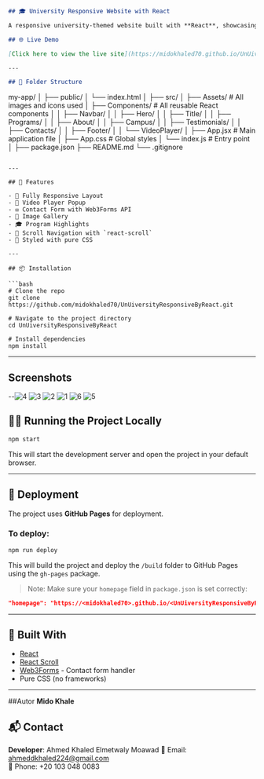 
```markdown
## 🎓 University Responsive Website with React

A responsive university-themed website built with **React**, showcasing various sections such as Programs, About, Campus Gallery, Testimonials, and Contact Form. This project is fully styled and responsive for desktop and mobile screens.

## 🌐 Live Demo

[Click here to view the live site](https://midokhaled70.github.io/UnUiversityResponsiveByReact)

---

## 📁 Folder Structure

```
my-app/
│
├── public/
│   └── index.html
│
├── src/
│   ├── Assets/              # All images and icons used
│   ├── Components/          # All reusable React components
│   │   ├── Navbar/
│   │   ├── Hero/
│   │   ├── Title/
│   │   ├── Programs/
│   │   ├── About/
│   │   ├── Campus/
│   │   ├── Testimonials/
│   │   ├── Contacts/
│   │   ├── Footer/
│   │   └── VideoPlayer/
│   ├── App.jsx              # Main application file
│   ├── App.css              # Global styles
│   └── index.js             # Entry point
│
├── package.json
├── README.md
└── .gitignore
```

---

## 🚀 Features

- 📱 Fully Responsive Layout
- 🎥 Video Player Popup
- ✉️ Contact Form with Web3Forms API
- 📸 Image Gallery
- 🎓 Program Highlights
- 📌 Scroll Navigation with `react-scroll`
- 📄 Styled with pure CSS

---

## 📦 Installation

```bash
# Clone the repo
git clone https://github.com/midokhaled70/UnUiversityResponsiveByReact.git

# Navigate to the project directory
cd UnUiversityResponsiveByReact

# Install dependencies
npm install
```

---
## Screenshots
--![4](https://github.com/user-attachments/assets/e184102b-eded-4d07-91f9-0c582951f174)
![3](https://github.com/user-attachments/assets/98fc8200-d89e-4fbb-b3f1-fb0090a5e349)
![2](https://github.com/user-attachments/assets/8420e8c8-d11a-48c4-b247-a316f4361447)
![1](https://github.com/user-attachments/assets/f73c4fcc-8aa9-4c55-8e8f-135f9ef40a67)
![6](https://github.com/user-attachments/assets/ee25ad5e-c897-46ad-9daa-097d0e0583c3)
![5](https://github.com/user-attachments/assets/7e945cbe-2065-4d36-8a87-1181c864099e)

## 🧑‍💻 Running the Project Locally

```bash
npm start
```

This will start the development server and open the project in your default browser.

---

## 🔄 Deployment

The project uses **GitHub Pages** for deployment.

### To deploy:

```bash
npm run deploy
```

This will build the project and deploy the `/build` folder to GitHub Pages using the `gh-pages` package.

> Note: Make sure your `homepage` field in `package.json` is set correctly:
```json
"homepage": "https://<midokhaled70>.github.io/<UnUiversityResponsiveByReact>"
```

---

## 🔧 Built With

- [React](https://reactjs.org/)
- [React Scroll](https://www.npmjs.com/package/react-scroll)
- [Web3Forms](https://web3forms.com/) - Contact form handler
- Pure CSS (no frameworks)

---
##Autor
**Mido Khale**
## 📬 Contact

**Developer**: Ahmed Khaled Elmetwaly Moawad
📧 Email: ahmeddkhaled224@gmail.com  
📱 Phone: +20 103 048 0083

